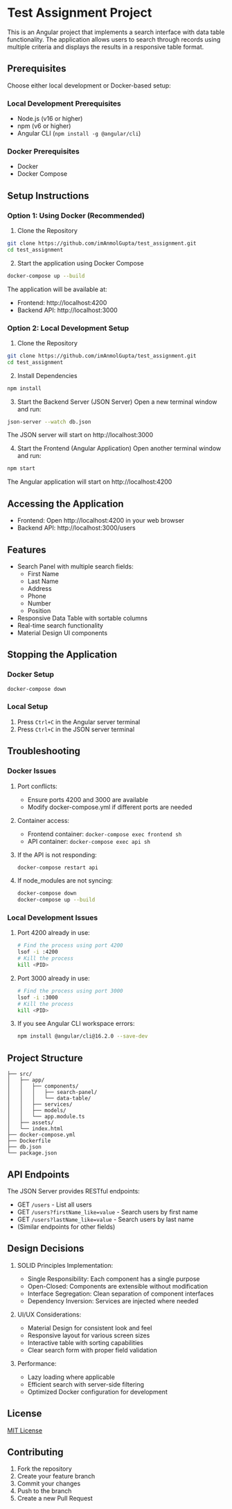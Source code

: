 # Test Assignment Project

This is an Angular project that implements a search interface with data table functionality. The application allows users to search through records using multiple criteria and displays the results in a responsive table format.

## Prerequisites

Choose either local development or Docker-based setup:

### Local Development Prerequisites
- Node.js (v16 or higher)
- npm (v6 or higher)
- Angular CLI (`npm install -g @angular/cli`)

### Docker Prerequisites
- Docker
- Docker Compose

## Setup Instructions

### Option 1: Using Docker (Recommended)

1. Clone the Repository
```bash
git clone https://github.com/imAnmolGupta/test_assignment.git
cd test_assignment
```

2. Start the application using Docker Compose
```bash
docker-compose up --build
```

The application will be available at:
- Frontend: http://localhost:4200
- Backend API: http://localhost:3000

### Option 2: Local Development Setup

1. Clone the Repository
```bash
git clone https://github.com/imAnmolGupta/test_assignment.git
cd test_assignment
```

2. Install Dependencies
```bash
npm install
```

3. Start the Backend Server (JSON Server)
Open a new terminal window and run:
```bash
json-server --watch db.json
```
The JSON server will start on http://localhost:3000

4. Start the Frontend (Angular Application)
Open another terminal window and run:
```bash
npm start
```
The Angular application will start on http://localhost:4200

## Accessing the Application

- Frontend: Open http://localhost:4200 in your web browser
- Backend API: http://localhost:3000/users

## Features

- Search Panel with multiple search fields:
  - First Name
  - Last Name
  - Address
  - Phone
  - Number
  - Position
- Responsive Data Table with sortable columns
- Real-time search functionality
- Material Design UI components

## Stopping the Application

### Docker Setup
```bash
docker-compose down
```

### Local Setup
1. Press `Ctrl+C` in the Angular server terminal
2. Press `Ctrl+C` in the JSON server terminal

## Troubleshooting

### Docker Issues
1. Port conflicts:
   - Ensure ports 4200 and 3000 are available
   - Modify docker-compose.yml if different ports are needed

2. Container access:
   - Frontend container: `docker-compose exec frontend sh`
   - API container: `docker-compose exec api sh`

3. If the API is not responding:
   ```bash
   docker-compose restart api
   ```

4. If node_modules are not syncing:
   ```bash
   docker-compose down
   docker-compose up --build
   ```

### Local Development Issues
1. Port 4200 already in use:
   ```bash
   # Find the process using port 4200
   lsof -i :4200
   # Kill the process
   kill <PID>
   ```

2. Port 3000 already in use:
   ```bash
   # Find the process using port 3000
   lsof -i :3000
   # Kill the process
   kill <PID>
   ```

3. If you see Angular CLI workspace errors:
   ```bash
   npm install @angular/cli@16.2.0 --save-dev
   ```

## Project Structure

```
├── src/
│   ├── app/
│   │   ├── components/
│   │   │   ├── search-panel/
│   │   │   └── data-table/
│   │   ├── services/
│   │   ├── models/
│   │   └── app.module.ts
│   ├── assets/
│   └── index.html
├── docker-compose.yml
├── Dockerfile
├── db.json
└── package.json
```

## API Endpoints

The JSON Server provides RESTful endpoints:
- GET `/users` - List all users
- GET `/users?firstName_like=value` - Search users by first name
- GET `/users?lastName_like=value` - Search users by last name
- (Similar endpoints for other fields)

## Design Decisions
1. SOLID Principles Implementation:
   - Single Responsibility: Each component has a single purpose
   - Open-Closed: Components are extensible without modification
   - Interface Segregation: Clean separation of component interfaces
   - Dependency Inversion: Services are injected where needed

2. UI/UX Considerations:
   - Material Design for consistent look and feel
   - Responsive layout for various screen sizes
   - Interactive table with sorting capabilities
   - Clear search form with proper field validation

3. Performance:
   - Lazy loading where applicable
   - Efficient search with server-side filtering
   - Optimized Docker configuration for development

## License
[MIT License](LICENSE)

## Contributing
1. Fork the repository
2. Create your feature branch
3. Commit your changes
4. Push to the branch
5. Create a new Pull Request 
